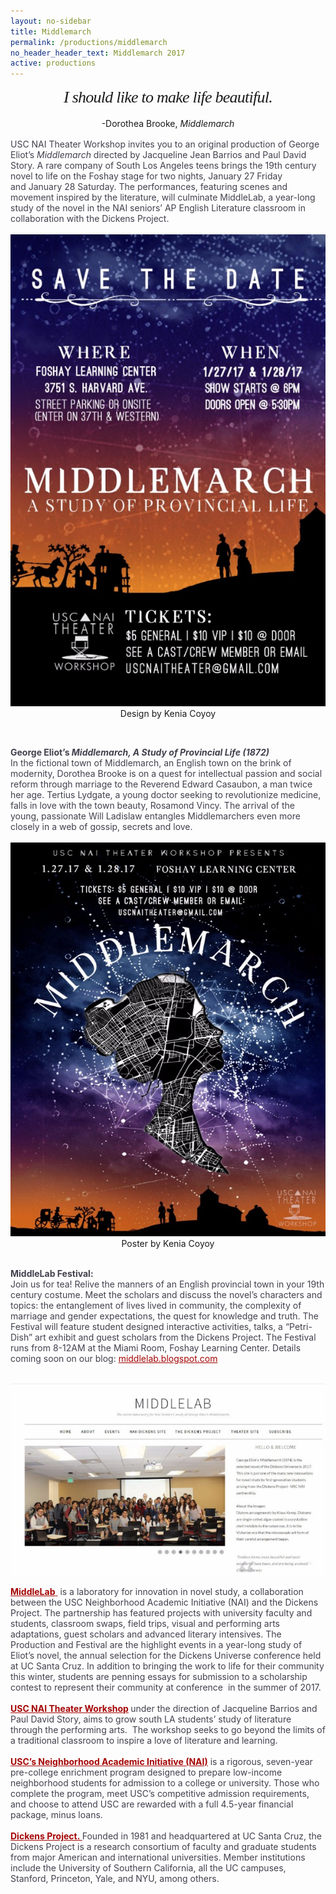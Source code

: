 ```yaml
---
layout: no-sidebar
title: Middlemarch
permalink: /productions/middlemarch
no_header_header_text: Middlemarch 2017
active: productions
---
```


<h2 style="font-family: &quot;playfair display&quot;; font-size: 26px; font-weight: normal; letter-spacing: -0.75px; line-height: 32.5px; margin: 0px; padding: 0px; text-align: center;">
<span style="margin: 0px; padding: 0px;"><em style="margin: 0px; padding: 0px;">I should like to make life beautiful.</em></span></h2>
<div style="text-align: center;">
<br /></div>
<h4 style="font-weight: normal; line-height: 15px; margin: 0px; padding: 0px; text-align: center;">
-Dorothea Brooke,&nbsp;<em style="margin: 0px; padding: 0px;">Middlemarch</em></h4>
<div>
<em style="margin: 0px; padding: 0px;"><br /></em></div>
<div>
<em style="margin: 0px; padding: 0px;"><span style="color: #43404d; font-style: normal;">USC NAI Theater Workshop invites you to an original production of George Eliot’s&nbsp;</span><em style="color: #43404d; ">Middlemarch&nbsp;</em><span style="color: #43404d; font-style: normal;">directed by Jacqueline Jean Barrios and Paul David Story. A rare company of South Los Angeles teens brings the 19th century novel to life on the Foshay stage for two nights,&nbsp;January 27&nbsp;Friday and&nbsp;January 28&nbsp;Saturday. The performances, featuring scenes and movement inspired by the literature, will culminate MiddleLab, a year-long study of the novel in the NAI seniors’ AP English Literature classroom in collaboration with the Dickens Project.&nbsp;</span></em><br />
<br />

<center><a href="#" class="image featured-small"><img src="../images/invite.jpg" /></a>Design by Kenia Coyoy</center>

<br /></div>
<div>
<em style="margin: 0px; padding: 0px;"><strong style="color: #43404d;  font-style: normal;">George Eliot’s&nbsp;<em>Middlemarch, A Study of Provincial Life (1872)</em></strong><br style="color: #43404d;  font-style: normal;" /><span style="color: #43404d; font-style: normal;">In the fictional town of Middlemarch, an English town on the brink of modernity, Dorothea Brooke is on a quest for intellectual passion and social reform through marriage to the Reverend Edward Casaubon, a man twice her age. Tertius Lydgate, a young doctor seeking to revolutionize medicine, falls in love with the town beauty, Rosamond Vincy. The arrival of the young, passionate Will Ladislaw entangles Middlemarchers even more closely in a web of gossip, secrets and love.</span></em></div>
<div>
<em style="margin: 0px; padding: 0px;"><span style="color: #43404d; font-style: normal;"><br /></span></em></div>
<div>

<center><a href="#" class="image featured-small"><img src="../images/midpost.jpg" /></a>Poster by Kenia Coyoy</center>

<em style="margin: 0px; padding: 0px;"><strong style="color: #43404d;  font-style: normal;"><br /></strong></em>
<em style="margin: 0px; padding: 0px;"><strong style="color: #43404d;  font-style: normal;">MiddleLab Festival:</strong><br style="color: #43404d;  font-style: normal;" /><span style="color: #43404d; font-style: normal;">Join us for tea! Relive the manners of an English provincial town in your 19th century costume. Meet the scholars and discuss the novel’s characters and topics: the entanglement of lives lived in community, the complexity of marriage and gender expectations, the quest for knowledge and truth. The Festival will feature student designed interactive activities, talks, a “Petri-Dish” art exhibit and guest scholars from the Dickens Project. The Festival runs from 8-12AM&nbsp;at the Miami Room, Foshay Learning Center. Details coming soon on our blog:&nbsp;</span><a data-saferedirecturl="https://www.google.com/url?hl=en&amp;q=http://middlelab.blogspot.com&amp;source=gmail&amp;ust=1484087615054000&amp;usg=AFQjCNHFhyouJ9AhTWjcgSwiao_coR3mCA" href="http://middlelab.blogspot.com/" style="color: #a50404;  font-style: normal; text-size-adjust: 100%;" target="_blank" wotsearchprocessed="true">middlelab.blogspot.com</a></em></div>
<div>
<br /></div>
<div>

<center><a href="#" class="image featured-small"><img src="../images/labscreen.jpg" /></a></center>

<a data-saferedirecturl="https://www.google.com/url?hl=en&amp;q=http://middlelab.blogspot.com&amp;source=gmail&amp;ust=1484087615054000&amp;usg=AFQjCNHFhyouJ9AhTWjcgSwiao_coR3mCA" href="http://middlelab.blogspot.com/" style="color: #a50404;  text-size-adjust: 100%;" target="_blank" wotsearchprocessed="true"><strong>MiddleLab</strong>&nbsp;</a><span style="color: #43404d;">&nbsp;is a laboratory for innovation in novel study, a collaboration between the USC Neighborhood Academic Initiative (NAI) and the Dickens Project. The partnership has featured projects with university faculty and students, classroom swaps, field trips, visual and performing arts adaptations, guest scholars and advanced literary intensives. The Production and Festival are the highlight events in a year-long study of Eliot’s novel, the annual selection for the Dickens Universe conference held at UC Santa Cruz. In addition to bringing the work to life for their community this winter, students are penning essays for submission to a scholarship contest to represent their community at conference&nbsp; in the summer of 2017.</span><br />
<br style="color: #43404d; " />
<a data-saferedirecturl="https://www.google.com/url?hl=en&amp;q=http://uscnai.wix.com/webs&amp;source=gmail&amp;ust=1484087615054000&amp;usg=AFQjCNHGVceC7L1UcOrZwQj8t3o5yiNeyA" href="http://uscnaitheater.me/" style="color: #a50404;  text-size-adjust: 100%;" target="_blank" wotsearchprocessed="true"><strong>USC NAI Theater Workshop</strong></a><strong style="color: #43404d; ">&nbsp;</strong><span style="color: #43404d;">under the direction of Jacqueline Barrios and Paul David Story, aims to grow south LA students’ study of literature through the performing arts.&nbsp; The workshop seeks to go beyond the limits of a traditional classroom to inspire a love of literature and learning. &nbsp;</span><br />
<br style="color: #43404d; " />
<a data-saferedirecturl="https://www.google.com/url?hl=en&amp;q=https://communities.usc.edu/college-access/nai/&amp;source=gmail&amp;ust=1484191588984000&amp;usg=AFQjCNGk5SQtNt0wSxiPFUxjk-nD47o4rQ" href="https://communities.usc.edu/college-access/nai/" style="color: #a50404;  text-size-adjust: 100%;" target="_blank" wotsearchprocessed="true"><strong>USC’s Neighborhood Academic Initiative (NAI)</strong></a><span style="color: #43404d;">&nbsp;is a rigorous, seven-year pre-college enrichment program designed to prepare low-income neighborhood students for admission to a college or university. Those who complete the program, meet USC’s competitive admission requirements, and choose to attend USC are rewarded with a full 4.5-year financial package, minus loans.&nbsp;</span><br />
<br style="color: #43404d; " />
<a data-saferedirecturl="https://www.google.com/url?hl=en&amp;q=http://dickens.ucsc.edu/&amp;source=gmail&amp;ust=1484087615054000&amp;usg=AFQjCNHS2tm1fkNytMoEAkV2EjxVxgTmfg" href="http://dickens.ucsc.edu/" style="color: #a50404;  text-size-adjust: 100%;" target="_blank" wotsearchprocessed="true"><strong>Dickens Project.&nbsp;</strong></a><span style="color: #43404d;">Founded in 1981 and headquartered at UC Santa Cruz, the Dickens Project is a research consortium of faculty and graduate students from major American and international universities. Member institutions include the University of Southern California, all the UC campuses, Stanford, Princeton, Yale, and NYU, among others.</span></div>